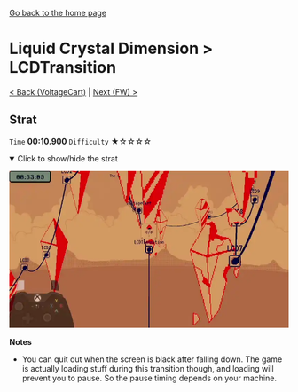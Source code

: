 [Go back to the home page](https://github.com/Doublevil/scbspeedrun)

# Liquid Crystal Dimension > LCDTransition

[< Back (VoltageCart)](https://github.com/Doublevil/scbspeedrun/blob/main/levels/LCD/VoltageCart.md) | [Next (FW) >](https://github.com/Doublevil/scbspeedrun/blob/main/levels/FW/FW.md)

## Strat

`Time` **00:10.900** `Difficulty` ★☆☆☆☆
<details open>
  <summary>Click to show/hide the strat</summary>

  [![Strat animation](https://github.com/Doublevil/scbspeedrun/blob/main/media/levels/LCD/LCDTransition_Strat.webp)](https://github.com/Doublevil/scbspeedrun/blob/main/media/levels/LCD/LCDTransition_Strat.mp4?raw=true)

  **Notes**
  - You can quit out when the screen is black after falling down. The game is actually loading stuff during this transition though, and loading will prevent you to pause. So the pause timing depends on your machine.
</details>
